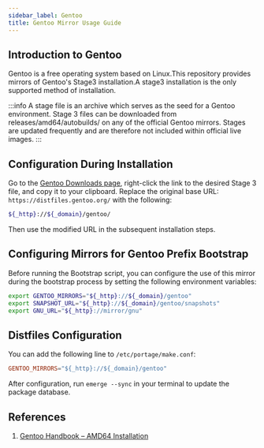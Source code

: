 ```yaml
---
sidebar_label: Gentoo
title: Gentoo Mirror Usage Guide
---
```


## Introduction to Gentoo

Gentoo is a free operating system based on Linux.This repository provides mirrors of Gentoo's Stage3 installation.A stage3 installation is the only supported method of installation.

:::info
A stage file is an archive which serves as the seed for a Gentoo environment.
Stage 3 files can be downloaded from releases/amd64/autobuilds/ on any of the official Gentoo mirrors. Stages are updated frequently and are therefore not included within official live images.
:::

## Configuration During Installation

Go to the [Gentoo Downloads page](https://www.gentoo.org/downloads/#other-arches), right-click the link to the desired Stage 3 file, and copy it to your clipboard. Replace the original base URL:
`https://distfiles.gentoo.org/`
with the following:
```bash
${_http}://${_domain}/gentoo/
```

Then use the modified URL in the subsequent installation steps.

## Configuring Mirrors for Gentoo Prefix Bootstrap

Before running the Bootstrap script, you can configure the use of this mirror during the bootstrap process by setting the following environment variables:
```bash
export GENTOO_MIRRORS="${_http}://${_domain}/gentoo"
export SNAPSHOT_URL="${_http}://${_domain}/gentoo/snapshots"
export GNU_URL="${_http}://mirror/gnu"
```

## Distfiles Configuration

You can add the following line to `/etc/portage/make.conf`:
```conf
GENTOO_MIRRORS="${_http}://${_domain}/gentoo"
```

After configuration, run `emerge --sync` in your terminal to update the package database.

## References

1. [Gentoo Handbook – AMD64 Installation](https://wiki.gentoo.org/wiki/Handbook:AMD64/Full/Installation/zh-cn)
